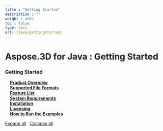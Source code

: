 ```yaml
---
title : "Getting Started" 
description : "" 
weight : 4002 
toc : false
type: docs
url: /java/gettingstarted/
---
```


# Aspose.3D for Java : Getting Started


### Getting Started

&nbsp;&nbsp;&nbsp;&nbsp;[**Product Overview**](https://docs2.aspose.com/3d/java/gettingstarted/product+overview)    
&nbsp;&nbsp;&nbsp;&nbsp;[**Supported File Formats**](https://docs2.aspose.com/3d/java/gettingstarted/supported+file+formats)    
&nbsp;&nbsp;&nbsp;&nbsp;[**Feature List**](https://docs2.aspose.com/3d/java/gettingstarted/feature+list)    
&nbsp;&nbsp;&nbsp;&nbsp;[**System Requirements**](https://docs2.aspose.com/3d/java/gettingstarted/system+requirements)    
&nbsp;&nbsp;&nbsp;&nbsp;[**Installation**](https://docs2.aspose.com/3d/java/gettingstarted/installation)    
&nbsp;&nbsp;&nbsp;&nbsp;[**Licensing**](https://docs2.aspose.com/3d/java/gettingstarted/licensing)    
&nbsp;&nbsp;&nbsp;&nbsp;[**How to Run the Examples**](https://docs2.aspose.com/3d/java/gettingstarted/how+to+run+the+examples)    

[Expand all](#)   [Collapse all](#)

           

